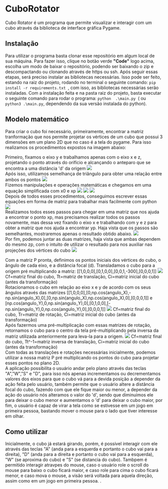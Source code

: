 # CuboRotator
Cubo Rotator é um programa que permite visualizar e interagir com um cubo através da biblioteca de interface gráfica Pygame.

## Instalação
Para utilizar o programa basta clonar esse repositório em algum local de sua máquina. Para fazer isso, clique no botão verde **"Code"** logo acima, escolha um modo de baixar o repositório, podendo ser baixando o zip e descompactando ou clonando através de https ou ssh. Após seguir essas etapas, será preciso instalar as bibliotecas necessárias. Isso pode ser feito, estando na raiz do projeto, rodando no terminal o seguinte comando:  `pip install -r requirements.txt `, com isso, as bibliotecas necessárias serão instaladas. Com a instalação feita e na pasta raiz do projeto, basta executar o seguinte comando para rodar o programa: `python  .\main.py `( ou `python3 .\main.py`, dependendo da sua versão instalada do python).

## Modelo matemático
Para criar o cubo foi necessário, primeiramente, encontrar a matriz tranformação que nos permite projetar os vértices de um cubo que possui 3 dimensões em um plano 2D que no caso é a tela do pygame. Para isso realizamos os procedimentos expostos na imagem abaixo:

Primeiro, fixamos o eixo y e trabalhamos apenas com o eixo x e z, projetando o ponto através do orifício e alcançando o anteparo que se encontra a uma distância 'd' da origem
<img src= "https://github.com/eriksoaress/CuboRotator/blob/main/desenho_plano.jpg">
\
Após isso, utilizamos semelhança de triângulo para obter uma relação entre ambos os pontos
<img src= "https://github.com/eriksoaress/CuboRotator/blob/main/tan.jpg">
\
Fizemos manipulações e operações matemáticas e chegamos em uma equação simplificada com x0 e xp
<img src= "https://github.com/eriksoaress/CuboRotator/blob/main/x0_inicial.jpg">
<img src= "https://github.com/eriksoaress/CuboRotator/blob/main/wp.jpg">
<img src= "https://github.com/eriksoaress/CuboRotator/blob/main/x0_simplificado.jpg">
\
Depois de todos esses procedimentos, conseguimos escrever essas equações em forma de matriz para trabalhar mais facilmente com python
<img src= "https://github.com/eriksoaress/CuboRotator/blob/main/xp_matriz.jpg">
\
Realizamos todos esses passos para chegar em uma matriz que nos ajuda a encontrar o ponto xp, mas precisamos realizar todos os passos novamente, mas dessa vez fixando o eixo x e trabalhando com y e z para obter a matriz que nos ajuda a encontrar yp. Haja vista que os passos são semelhantes, mostraremos apenas o resultado obtido abaixo.
<img src= "https://github.com/eriksoaress/CuboRotator/blob/main/yp_matriz.jpg">
\
Por fim, podemos juntar as duas matrizes, haja vista que ambas dependem do mesmo zp, com o intuito de utilizar o resultado para nos auxiliar nas projeções dos vértices do cubo
<img src= "https://github.com/eriksoaress/CuboRotator/blob/main/matriz_final.jpg">

Com a matriz P pronta, definimos os pontos iniciais dos vértices do cubo, o ângulo de cada eixo, e a distância focal (d). Transladamos o cubo para a origem pré multiplicando a matriz: [[1,0,0,0],[0,1,0,0],[0,0,1,-300],[0,0,0,1]]
<img src= "https://github.com/eriksoaress/CuboRotator/blob/main/translacao_origem.jpg">
Cf=matriz final do cubo, Tt=matriz de translação, Ci=matriz inicial do cubo (antes da transformação)\
Rotacionamos o cubo em relação ao eixo x e y de acordo com os seus ângulos através das matrizes [[1,0,0,0],[0,np.cos(angulo_X),-np.sin(angulo_X),0],[0,np.sin(angulo_X),np.cos(angulo_X),0],[0,0,0,1]] e [np.cos(angulo_Y),0,np.sin(angulo_Y),0],[0,1,0,0],[-np.sin(angulo_Y),0,np.cos(angulo_Y),0],[0,0,0,1]]
<img src= "https://github.com/eriksoaress/CuboRotator/blob/main/rotacao.jpg">
Cf=matriz final do cubo, Tr=matriz de rotação, Ci=matriz inicial do cubo (antes da transformação)\
Após fazermos uma pré-multiplicação com essas matrizes de rotação, retornamos o cubo para o centro da tela pré-multiplicando pela inversa da matriz utilizada anteriormente para leva-la para a origem.
<img src= "https://github.com/eriksoaress/CuboRotator/blob/main/translacao_inversa.jpg">
Cf=matriz final do cubo, Tt^-1=matriz inversa de translação, Ci=matriz inicial do cubo (antes da transformação)
\
Com todas as translações e rotações necessárias inicialmente, podemos utilizar a nossa matriz P pré multiplicando os pontos do cubo para projetar esses pontos no plano 2D.
\
A aplicação possibilita o usuário andar pelo plano através das teclas "A","W","S" e "D", para isso nós apenas incrementamos ou decrementamos valores dos eixos para que o cubo vá para a devida posição a depender da ação feita pelo usuário, também permite que o usuário altere a distância focal do cubo, fazendo com que ele fique maior ou menor, a depender da ação do usuário nós alteramos o valor do 'd', sendo que diminuimos ele para deixar o cubo menor e aumentamos o 'd' para deixar o cubo maior, por fim, o usuário é capaz de virar a tela como se estivesse em um jogo em primeira pessoa, bastando mover o mouse para o lado que tiver interesse em olhar.






## Como utilizar
Inicialmente, o cubo já estará girando, porém, é possível interagir com ele através das teclas "A" (anda para a esquerda e portanto o cubo vai para a direita), "D" (anda para a direita e portanto o cubo vai para a esquerda), "W" (se aproxima do cubo) e "S" (se distancia do cubo). Tambpem é permitido interagir atravpes do mouse, caso o usuário role o scroll do mouse para baixo o cubo ficará maior, e caso role para cima o cubo ficará menor, e caso mova o mouse, a visão será voltada para aquela direção, assim como em um jogo em primeira pessoa. .
